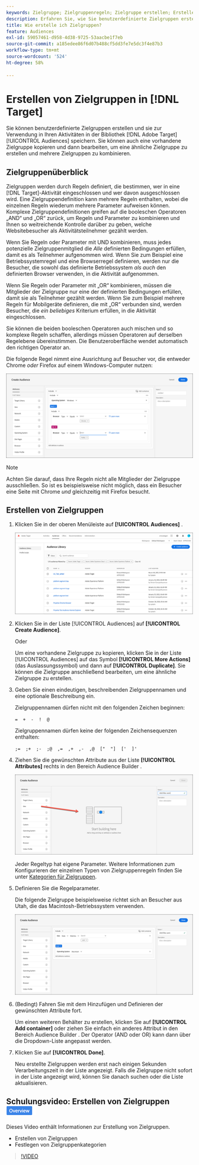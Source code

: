 ```yaml
---
keywords: Zielgruppe; Zielgruppenregeln; Zielgruppe erstellen; Erstellen von Zielgruppen
description: Erfahren Sie, wie Sie benutzerdefinierte Zielgruppen erstellen und sie zur Verwendung in Aktivitäten in der Bibliothek [!DNL Adobe Target] [!UICONTROL Audiences] speichern.
title: Wie erstelle ich Zielgruppen?
feature: Audiences
exl-id: 59057461-d958-4d38-9725-53aacbe1f7eb
source-git-commit: a185edee86f6d07b488cf5dd3fe7e5dc3f4e87b3
workflow-type: tm+mt
source-wordcount: '524'
ht-degree: 58%

---
```


# Erstellen von Zielgruppen in [!DNL Target]

Sie können benutzerdefinierte Zielgruppen erstellen und sie zur Verwendung in Ihren Aktivitäten in der Bibliothek [!DNL Adobe Target] [!UICONTROL Audiences] speichern. Sie können auch eine vorhandene Zielgruppe kopieren und dann bearbeiten, um eine ähnliche Zielgruppe zu erstellen und mehrere Zielgruppen zu kombinieren.

## Zielgruppenüberblick

Zielgruppen werden durch Regeln definiert, die bestimmen, wer in eine [!DNL Target]-Aktivität eingeschlossen und wer davon ausgeschlossen wird. Eine Zielgruppendefinition kann mehrere Regeln enthalten, wobei die einzelnen Regeln wiederum mehrere Parameter aufweisen können. Komplexe Zielgruppendefinitionen greifen auf die booleschen Operatoren „AND“ und „OR“ zurück, um Regeln und Parameter zu kombinieren und Ihnen so weitreichende Kontrolle darüber zu geben, welche Websitebesucher als Aktivitätsteilnehmer gezählt werden.

Wenn Sie Regeln oder Parameter mit UND kombinieren, muss jedes potenzielle Zielgruppenmitglied die *Alle* definierten Bedingungen erfüllen, damit es als Teilnehmer aufgenommen wird. Wenn Sie zum Beispiel eine Betriebssystemregel und eine Browserregel definieren, werden nur die Besucher, die sowohl das definierte Betriebssystem *als auch* den definierten Browser verwenden, in die Aktivität aufgenommen.

Wenn Sie Regeln oder Parameter mit „OR“ kombinieren, müssen die Mitglieder der Zielgruppe nur eine der definierten Bedingungen erfüllen, damit sie als Teilnehmer gezählt werden. Wenn Sie zum Beispiel mehrere Regeln für Mobilgeräte definieren, die mit „OR“ verbunden sind, werden Besucher, die *ein beliebiges* Kriterium erfüllen, in die Aktivität eingeschlossen.

Sie können die beiden booleschen Operatoren auch mischen und so komplexe Regeln schaffen, allerdings müssen Operatoren auf derselben Regelebene übereinstimmen. Die Benutzeroberfläche wendet automatisch den richtigen Operator an.

Die folgende Regel nimmt eine Ausrichtung auf Besucher vor, die entweder Chrome *oder* Firefox auf einem Windows-Computer nutzen:

![Zielgruppe erstellen](assets/audience_create.png)

>[!NOTE]
>
>Achten Sie darauf, dass Ihre Regeln nicht alle Mitglieder der Zielgruppe ausschließen. So ist es beispielsweise nicht möglich, dass ein Besucher eine Seite mit Chrome *und* gleichzeitig mit Firefox besucht.

## Erstellen von Zielgruppen

1. Klicken Sie in der oberen Menüleiste auf **[!UICONTROL Audiences]** .

   ![Bild &quot;audiences_list&quot;](assets/audiences_list.png)

1. Klicken Sie in der Liste [!UICONTROL Audiences] auf **[!UICONTROL Create Audience]**.

   Oder

   Um eine vorhandene Zielgruppe zu kopieren, klicken Sie in der Liste [!UICONTROL Audiences] auf das Symbol **[!UICONTROL More Actions]** (das Auslassungssymbol) und dann auf **[!UICONTROL Duplicate]**. Sie können die Zielgruppe anschließend bearbeiten, um eine ähnliche Zielgruppe zu erstellen.

1. Geben Sie einen eindeutigen, beschreibenden Zielgruppennamen und eine optionale Beschreibung ein.

   Zielgruppennamen dürfen nicht mit den folgenden Zeichen beginnen:

   `=  +  -  !  @`

   Zielgruppennamen dürfen keine der folgenden Zeichensequenzen enthalten:

   `;=  ;+  ;-  ;@  ,=  ,+  ,-  ,@  ["  "]  ['  ]'`

1. Ziehen Sie die gewünschten Attribute aus der Liste **[!UICONTROL Attributes]** rechts in den Bereich Audience Builder .

   ![Attribute per Drag-and-Drop verschieben](assets/drag-attribute.png)

   Jeder Regeltyp hat eigene Parameter. Weitere Informationen zum Konfigurieren der einzelnen Typen von Zielgruppenregeln finden Sie unter [Kategorien für Zielgruppen](/help/main/c-target/c-audiences/c-target-rules/target-rules.md#concept_E3A77E42F1644503A829B5107B20880D).

1. Definieren Sie die Regelparameter.

   Die folgende Zielgruppe beispielsweise richtet sich an Besucher aus Utah, die das Macintosh-Betriebssystem verwenden.

   ![Update/Macintosh audience](assets/adience-builder.png)

1. (Bedingt) Fahren Sie mit dem Hinzufügen und Definieren der gewünschten Attribute fort.

   Um einen weiteren Behälter zu erstellen, klicken Sie auf **[!UICONTROL Add container]** oder ziehen Sie einfach ein anderes Attribut in den Bereich Audience Builder . Der Operator (AND oder OR) kann dann über die Dropdown-Liste angepasst werden.

1. Klicken Sie auf **[!UICONTROL Done]**.

   Neu erstellte Zielgruppen werden erst nach einigen Sekunden Verarbeitungszeit in der Liste angezeigt. Falls die Zielgruppe nicht sofort in der Liste angezeigt wird, können Sie danach suchen oder die Liste aktualisieren.

## Schulungsvideo: Erstellen von Zielgruppen ![Badge &quot;Überblick&quot;](/help/main/assets/overview.png)

Dieses Video enthält Informationen zur Erstellung von Zielgruppen.

* Erstellen von Zielgruppen
* Festlegen von Zielgruppenkategorien

>[!VIDEO](https://video.tv.adobe.com/v/17392)
